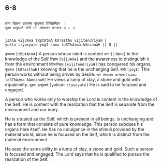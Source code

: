 ## 6-8


```shloka-sa

ज्ञान विज्ञान तृप्तात्मा कूटस्थो विजितेन्द्रियः ।
युक्त इत्युच्यते योगी सम लोष्ठाश्म कान्चनः ॥ ८ ॥

```
```shloka-sa-hk

jJAna vijJAna tRptAtmA kUTastho vijitendriyaH |
yukta ityucyate yogI sama loSThAzma kAncanaH || 8 ||

```
`तृप्तात्मा` `[tRptAtmA]` A person whose mind is content `ज्ञान` `[jJAna]` in the knowledge of the Self `विज्ञान` `[vijJAna]` and the awareness to distinguish it from the environment `विजितेन्द्रियः` `[vijitendriyaH]` has conquered his organs, `कूटस्थः` `[kUTasthaH]` knowing that he is the unchanging Self. `योगी` `[yogI]` This person works without being driven by desire. `सम लोष्ठाश्म कान्चनः` `[sama loSThAzma kAncanaH]` He views a lump of clay, a stone and gold with equanimity. `युक्तः इत्युच्यते` `[yuktaH ityucyate]` He is said to be focused and engaged.

A person who works only to worship the Lord is content in the knowledge of the Self. He is content with the realization that the Self is separate from the environment and our body. 

He is situated as the Self, which is present in all beings, is unchanging and has a form that consists of pure knowledge. This person subdues his organs here itself. He has no indulgence in the stimuli provided by the material world, since he is focused on the Self, which is distinct from the material environment. 

He sees the same utility in a lump of clay, a stone and gold. Such a person is focused and engaged. The Lord says that he is qualified to pursue the realization of the Self.


